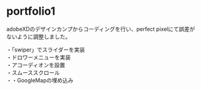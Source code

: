 # portfolio1

adobeXDのデザインカンプからコーディングを行い、perfect pixelにて誤差がないように調整しました。

・「swiper」でスライダーを実装<br>
・ドロワーメニューを実装<br>
・アコーディオンを設置<br>
・スムーススクロール<br>
・・GoogleMapの埋め込み
